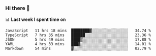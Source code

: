 ### Hi there 👋

<!--
**DBvc/DBvc** is a ✨ _special_ ✨ repository because its `README.md` (this file) appears on your GitHub profile.

Here are some ideas to get you started:

- 🔭 I’m currently working on ...
- 🌱 I’m currently learning ...
- 👯 I’m looking to collaborate on ...
- 🤔 I’m looking for help with ...
- 💬 Ask me about ...
- 📫 How to reach me: ...
- 😄 Pronouns: ...
- ⚡ Fun fact: ...
-->

📊 **Last week I spent time on**
<!--START_SECTION:waka-->
```text
JavaScript   11 hrs 18 mins  ████████▓░░░░░░░░░░░░░░░░   34.74 % 
TypeScript   7 hrs 35 mins   ██████░░░░░░░░░░░░░░░░░░░   23.36 % 
JSON         5 hrs 49 mins   ████▒░░░░░░░░░░░░░░░░░░░░   17.88 % 
YAML         4 hrs 33 mins   ███▓░░░░░░░░░░░░░░░░░░░░░   14.01 % 
Markdown     54 mins         ▓░░░░░░░░░░░░░░░░░░░░░░░░   02.79 % 
```
<!--END_SECTION:waka-->
